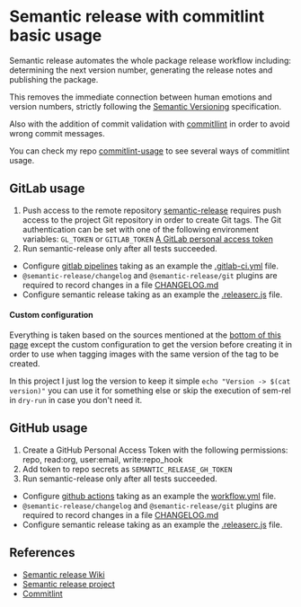 # Semantic release with commitlint basic usage

Semantic release automates the whole package release workflow including: determining the next version number, generating the release notes and publishing the package.

This removes the immediate connection between human emotions and version numbers, strictly following the [Semantic Versioning](https://semver.org/) specification.

Also with the addition of commit validation with [commitllint](https://commitlint.js.org) in order to avoid wrong commit messages.

You can check my repo [commitlint-usage](https://github.com/mpielvitori/commitlint-usage) to see several ways of commitlint usage.

## GitLab usage

1. Push access to the remote repository
[semantic-release](https://github.com/semantic-release/semantic-release) requires push access to the project Git repository in order to create Git tags. The Git authentication can be set with one of the following environment variables:
`GL_TOKEN` or `GITLAB_TOKEN` [A GitLab personal access token](https://docs.gitlab.com/ce/user/profile/personal_access_tokens.html)
1. Run semantic-release only after all tests succeeded.
  * Configure [gitlab pipelines](https://docs.gitlab.com/ee/ci/pipelines/index.html) taking as an example the [.gitlab-ci.yml](.gitlab-ci.yml) file.
  * `@semantic-release/changelog` and `@semantic-release/git` plugins are required to record changes in a file [CHANGELOG.md](./CHANGELOG.md)
  * Configure semantic release taking as an example the [.releaserc.js](.releaserc.js) file.

#### Custom configuration
Everything is taken based on the sources mentioned at the [bottom of this page](#references) except the custom configuration to get the version before creating it in order to use when tagging images with the same version of the tag to be created.

In this project I just log the version to keep it simple `echo "Version -> $(cat version)"` you can use it for something else or skip the execution of sem-rel in `dry-run` in case you don't need it.

## GitHub usage

1. Create a GitHub Personal Access Token with the following permissions: repo, read:org, user:email, write:repo_hook
1. Add token to repo secrets as `SEMANTIC_RELEASE_GH_TOKEN`
1. Run semantic-release only after all tests succeeded.
  * Configure [github actions](https://docs.github.com/en/actions) taking as an example the [workflow.yml](.github/workflows/workflow.yml) file.
  * `@semantic-release/changelog` and `@semantic-release/git` plugins are required to record changes in a file [CHANGELOG.md](./CHANGELOG.md)
  * Configure semantic release taking as an example the [.releaserc.js](.releaserc.js) file.

## References
* [Semantic release Wiki](https://semantic-release.gitbook.io/semantic-release)
* [Semantic release project](https://github.com/semantic-release/semantic-release)
* [Commitlint](https://github.com/conventional-changelog/commitlint)
